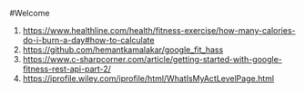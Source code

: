 #Welcome
1. https://www.healthline.com/health/fitness-exercise/how-many-calories-do-i-burn-a-day#how-to-calculate 
2. https://github.com/hemantkamalakar/google_fit_hass
3. https://www.c-sharpcorner.com/article/getting-started-with-google-fitness-rest-api-part-2/
4. https://iprofile.wiley.com/iprofile/html/WhatIsMyActLevelPage.html
